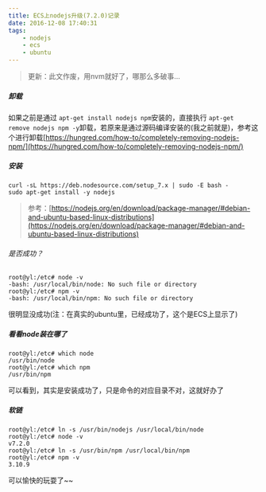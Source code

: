 ```yaml
---
title: ECS上nodejs升级(7.2.0)记录
date: 2016-12-08 17:40:31
tags:  
	- nodejs
	- ecs
	- ubuntu
---
```


> 更新：此文作废，用nvm就好了，哪那么多破事...

##### 卸载

如果之前是通过 `apt-get install nodejs npm`安装的，直接执行 `apt-get remove nodejs npm -y`卸载，若原来是通过源码编译安装的(我之前就是)，参考这个进行卸载[https://hungred.com/how-to/completely-removing-nodejs-npm/](https://hungred.com/how-to/completely-removing-nodejs-npm/)

##### 安装

<!-- more -->

```
curl -sL https://deb.nodesource.com/setup_7.x | sudo -E bash -
sudo apt-get install -y nodejs
```
> 参考：[https://nodejs.org/en/download/package-manager/#debian-and-ubuntu-based-linux-distributions](https://nodejs.org/en/download/package-manager/#debian-and-ubuntu-based-linux-distributions)

###### 是否成功？
```
root@yl:/etc# node -v
-bash: /usr/local/bin/node: No such file or directory
root@yl:/etc# npm -v
-bash: /usr/local/bin/npm: No such file or directory
```
很明显没成功(注：在真实的ubuntu里，已经成功了，这个是ECS上显示了)

##### 看看node装在哪了
```
root@yl:/etc# which node
/usr/bin/node
root@yl:/etc# which npm
/usr/bin/npm
```
可以看到，其实是安装成功了，只是命令的对应目录不对，这就好办了

##### 软链
```
root@yl:/etc# ln -s /usr/bin/nodejs /usr/local/bin/node
root@yl:/etc# node -v
v7.2.0
root@yl:/etc# ln -s /usr/bin/npm /usr/local/bin/npm
root@yl:/etc# npm -v
3.10.9
```

可以愉快的玩耍了~~